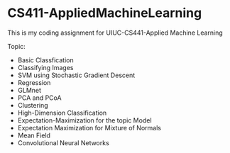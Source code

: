 # CS411-AppliedMachineLearning

This is my coding assignment for UIUC-CS441-Applied Machine Learning

Topic:
- Basic Classfication
- Classifying Images
- SVM using Stochastic Gradient Descent
- Regression
- GLMnet
- PCA and PCoA
- Clustering
- High-Dimension Classification
- Expectation-Maximization for the topic Model
- Expectation Maximization for Mixture of Normals
- Mean Field
- Convolutional Neural Networks

